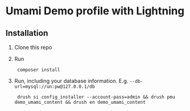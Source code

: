 # Umami Demo profile with Lightning

## Installation

1. Clone this repo
2. Run

        composer install

3. Run, including your database information. E.g. `--db-url=mysql://un:pw@127.0.0.1/db`

        drush si config_installer --account-pass=admin && drush pmu demo_umami_content && drush en demo_umami_content
        
